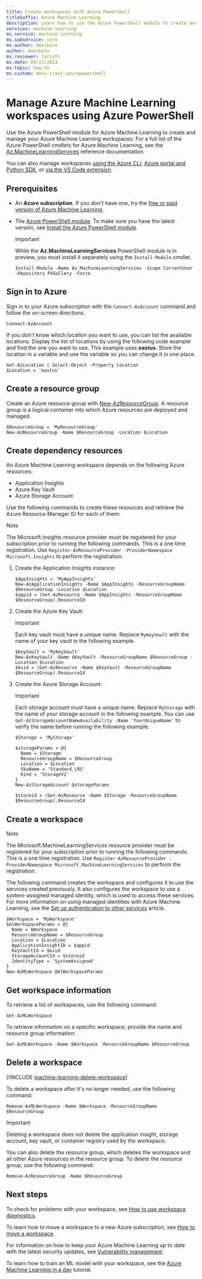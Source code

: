 ```yaml
---
title: Create workspaces with Azure PowerShell
titleSuffix: Azure Machine Learning
description: Learn how to use the Azure PowerShell module to create and manage a new Azure Machine Learning workspace.
services: machine-learning
ms.service: machine-learning
ms.subservice: core
ms.author: deeikele
author: deeikele
ms.reviewer: larryfr
ms.date: 09/13/2023
ms.topic: how-to
ms.custom: devx-track-azurepowershell
---
```


# Manage Azure Machine Learning workspaces using Azure PowerShell

Use the Azure PowerShell module for Azure Machine Learning to create and manage your Azure Machine Learning workspaces. For a full list of the Azure PowerShell cmdlets for Azure Machine Learning, see the [Az.MachineLearningServices](/powershell/module/az.machinelearningservices) reference documentation.

You can also manage workspaces [using the Azure CLI](how-to-manage-workspace-cli.md), [Azure portal and Python SDK](how-to-manage-workspace.md), or [via the VS Code extension](how-to-setup-vs-code.md).

## Prerequisites

- An **Azure subscription**. If you don't have one, try the [free or paid version of Azure Machine Learning](https://azure.microsoft.com/free/).
- The [Azure PowerShell module](https://www.powershellgallery.com/packages/Az). To make sure you have the latest version, see [Install the Azure PowerShell module](/powershell/azure/install-azure-powershell).

  > [!IMPORTANT]
  > While the **Az.MachineLearningServices** PowerShell module is in preview, you must install it
  > separately using the `Install-Module` cmdlet.

  ```azurepowershell-interactive
  Install-Module -Name Az.MachineLearningServices -Scope CurrentUser -Repository PSGallery -Force
## Sign in to Azure

Sign in to your Azure subscription with the `Connect-AzAccount` command and follow the on-screen directions.

```azurepowershell
Connect-AzAccount
```

If you don't know which location you want to use, you can list the available locations. Display the list of locations by using the following code example and find the one you want to use. This example uses **eastus**. Store the location in a variable and use the variable so you can change it in one place.

```azurepowershell-interactive
Get-AzLocation | Select-Object -Property Location
$Location = 'eastus'
```

## Create a resource group

Create an Azure resource group with [New-AzResourceGroup](/powershell/module/az.resources/new-azresourcegroup). A resource group is a logical container into which Azure resources are deployed and managed.

```azurepowershell-interactive
$ResourceGroup = 'MyResourceGroup'
New-AzResourceGroup -Name $ResourceGroup -Location $Location
```

## Create dependency resources

An Azure Machine Learning workspace depends on the following Azure resources:

* Application Insights
* Azure Key Vault
* Azure Storage Account

Use the following commands to create these resources and retrieve the Azure Resource Manager ID for each of them:

> [!NOTE]
> The Microsoft.Insights resource provider must be registered for your subscription prior to running
> the following commands. This is a one time registration. Use
> `Register-AzResourceProvider -ProviderNamespace Microsoft.Insights` to perform the registration.

1. Create the Application Insights instance:

   ```azurepowershell-interactive
   $AppInsights = 'MyAppInsights'
   New-AzApplicationInsights -Name $AppInsights -ResourceGroupName $ResourceGroup -Location $Location
   $appid = (Get-AzResource -Name $AppInsights -ResourceGroupName $ResourceGroup).ResourceId

1. Create the Azure Key Vault:

    > [!IMPORTANT]
    > Each key vault must have a unique name. Replace `MyKeyVault` with the name of your key vault in the following example.

   ```azurepowershell-interactive
   $KeyVault = 'MyKeyVault'
   New-AzKeyVault -Name $KeyVault -ResourceGroupName $ResourceGroup -Location $Location
   $kvid = (Get-AzResource -Name $KeyVault -ResourceGroupName $ResourceGroup).ResourceId

1. Create the Azure Storage Account:

    > [!IMPORTANT]
    > Each storage account must have a unique name. Replace `MyStorage` with the name of your storage account in the following example. You can use `Get-AzStorageAccountNameAvailability -Name 'YourUniqueName'` to verify the name before running the following example.

   ```azurepowershell-interactive
   $Storage = 'MyStorage'

   $storageParams = @{
     Name = $Storage
     ResourceGroupName = $ResourceGroup
     Location = $Location
     SkuName = 'Standard_LRS'
     Kind = 'StorageV2'
   }
   New-AzStorageAccount @storageParams

   $storeid = (Get-AzResource -Name $Storage -ResourceGroupName $ResourceGroup).ResourceId

## Create a workspace

> [!NOTE]
> The Microsoft.MachineLearningServices resource provider must be registered for your subscription
> prior to running the following commands. This is a one time registration. Use
> `Register-AzResourceProvider -ProviderNamespace Microsoft.MachineLearningServices` to perform the
> registration.

The following command creates the workspace and configures it to use the services created previously. It also configures the workspace to use a system-assigned managed identity, which is used to access these services. For more information on using managed identities with Azure Machine Learning, see the [Set up authentication to other services](how-to-identity-based-service-authentication.md) article.

```azurepowershell-interactive
$Workspace = 'MyWorkspace'
$mlWorkspaceParams = @{
  Name = $Workspace
  ResourceGroupName = $ResourceGroup
  Location = $Location
  ApplicationInsightID = $appid
  KeyVaultId = $kvid
  StorageAccountId = $storeid
  IdentityType = 'SystemAssigned'
}
New-AzMLWorkspace @mlWorkspaceParams
```

## Get workspace information

To retrieve a list of workspaces, use the following command:

```azurepowershell-interactive
Get-AzMLWorkspace
```

To retrieve information on a specific workspace, provide the name and resource group information:

```azurepowershell-interactive
Get-AzMLWorkspace -Name $Workspace -ResourceGroupName $ResourceGroup
```

## Delete a workspace

[!INCLUDE [machine-learning-delete-workspace](includes/machine-learning-delete-workspace.md)]

To delete a workspace after it's no longer needed, use the following command:

```azurepowershell-interactive
Remove-AzMLWorkspace -Name $Workspace -ResourceGroupName $ResourceGroup
```

> [!IMPORTANT]
> Deleting a workspace does not delete the application insight, storage account, key vault, or container registry used by the workspace.

You can also delete the resource group, which deletes the workspace and all other Azure resources in the resource group. To delete the resource group, use the following command:

```azurepowershell-interactive
Remove-AzResourceGroup -Name $ResourceGroup
```

## Next steps

To check for problems with your workspace, see [How to use workspace diagnostics](how-to-workspace-diagnostic-api.md).

To learn how to move a workspace to a new Azure subscription, see [How to move a workspace](how-to-move-workspace.md).

For information on how to keep your Azure Machine Learning up to date with the latest security updates, see [Vulnerability management](concept-vulnerability-management.md).

To learn how to train an ML model with your workspace, see the [Azure Machine Learning in a day](tutorial-azure-ml-in-a-day.md) tutorial.
